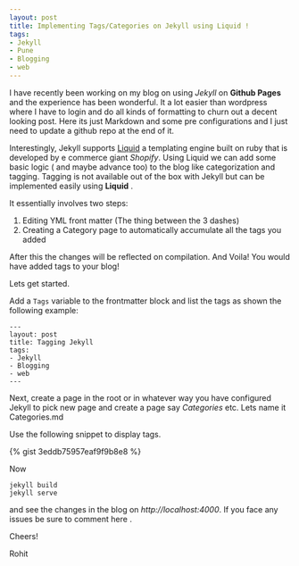 ```yaml
---
layout: post
title: Implementing Tags/Categories on Jekyll using Liquid !
tags:
- Jekyll
- Pune
- Blogging
- web
---
```

I have recently been working on my blog on using *Jekyll* on **Github Pages** and the experience has been wonderful.<!--more--> It a lot easier than wordpress where I have to login and do all kinds of formatting to churn out a decent looking post. Here its just Markdown and some pre configurations and I just need to update a github repo at the end of it. 



Interestingly, Jekyll supports [Liquid](liquidmarkup.org/) a templating engine built on ruby that is developed by e commerce giant *Shopify*.
Using Liquid we can add some basic logic ( and maybe advance too) to the blog like categorization and tagging. Tagging is not available out of the box with Jekyll but can be implemented easily using **Liquid** .

It essentially involves two steps:

1. Editing YML front matter (The thing between the 3 dashes)
2. Creating a Category page to automatically accumulate all the tags you added 

After this the changes will be reflected on compilation. And Voila! You would have added tags to your blog!
   
Lets get started.

Add a `Tags` variable to the frontmatter block and list the tags as shown the following example:

```
---
layout: post
title: Tagging Jekyll
tags:
- Jekyll
- Blogging
- web
---
```
Next, create a page in the root or in whatever way you have configured Jekyll to pick new page and create a page say *Categories* etc.
Lets name it Categories.md

Use the following snippet to display tags.

{% gist 3eddb75957eaf9f9b8e8 %}

Now

```
jekyll build
jekyll serve
```
and see the changes in the blog on *http://localhost:4000*.
If you face any issues be sure to comment here .

Cheers!

Rohit

